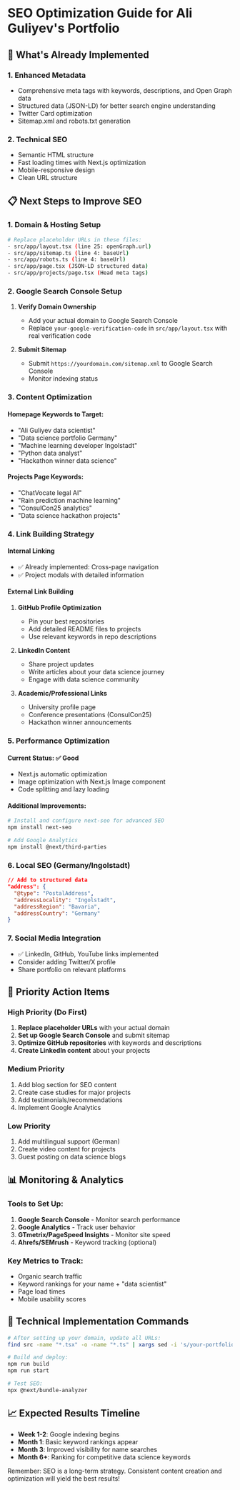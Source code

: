 # SEO Optimization Guide for Ali Guliyev's Portfolio

## 🚀 What's Already Implemented

### 1. Enhanced Metadata
- Comprehensive meta tags with keywords, descriptions, and Open Graph data
- Structured data (JSON-LD) for better search engine understanding
- Twitter Card optimization
- Sitemap.xml and robots.txt generation

### 2. Technical SEO
- Semantic HTML structure
- Fast loading times with Next.js optimization
- Mobile-responsive design
- Clean URL structure

## 📋 Next Steps to Improve SEO

### 1. Domain & Hosting Setup
```bash
# Replace placeholder URLs in these files:
- src/app/layout.tsx (line 25: openGraph.url)
- src/app/sitemap.ts (line 4: baseUrl)
- src/app/robots.ts (line 4: baseUrl)
- src/app/page.tsx (JSON-LD structured data)
- src/app/projects/page.tsx (Head meta tags)
```

### 2. Google Search Console Setup
1. **Verify Domain Ownership**
   - Add your actual domain to Google Search Console
   - Replace `your-google-verification-code` in `src/app/layout.tsx` with real verification code

2. **Submit Sitemap**
   - Submit `https://yourdomain.com/sitemap.xml` to Google Search Console
   - Monitor indexing status

### 3. Content Optimization

#### Homepage Keywords to Target:
- "Ali Guliyev data scientist"
- "Data science portfolio Germany"
- "Machine learning developer Ingolstadt"
- "Python data analyst"
- "Hackathon winner data science"

#### Projects Page Keywords:
- "ChatVocate legal AI"
- "Rain prediction machine learning"
- "ConsulCon25 analytics"
- "Data science hackathon projects"

### 4. Link Building Strategy

#### Internal Linking
- ✅ Already implemented: Cross-page navigation
- ✅ Project modals with detailed information

#### External Link Building
1. **GitHub Profile Optimization**
   - Pin your best repositories
   - Add detailed README files to projects
   - Use relevant keywords in repo descriptions

2. **LinkedIn Content**
   - Share project updates
   - Write articles about your data science journey
   - Engage with data science community

3. **Academic/Professional Links**
   - University profile page
   - Conference presentations (ConsulCon25)
   - Hackathon winner announcements

### 5. Performance Optimization

#### Current Status: ✅ Good
- Next.js automatic optimization
- Image optimization with Next.js Image component
- Code splitting and lazy loading

#### Additional Improvements:
```bash
# Install and configure next-seo for advanced SEO
npm install next-seo

# Add Google Analytics
npm install @next/third-parties
```

### 6. Local SEO (Germany/Ingolstadt)
```json
// Add to structured data
"address": {
  "@type": "PostalAddress",
  "addressLocality": "Ingolstadt",
  "addressRegion": "Bavaria",
  "addressCountry": "Germany"
}
```

### 7. Social Media Integration
- ✅ LinkedIn, GitHub, YouTube links implemented
- Consider adding Twitter/X profile
- Share portfolio on relevant platforms

## 🎯 Priority Action Items

### High Priority (Do First)
1. **Replace placeholder URLs** with your actual domain
2. **Set up Google Search Console** and submit sitemap
3. **Optimize GitHub repositories** with keywords and descriptions
4. **Create LinkedIn content** about your projects

### Medium Priority
1. Add blog section for SEO content
2. Create case studies for major projects
3. Add testimonials/recommendations
4. Implement Google Analytics

### Low Priority
1. Add multilingual support (German)
2. Create video content for projects
3. Guest posting on data science blogs

## 📊 Monitoring & Analytics

### Tools to Set Up:
1. **Google Search Console** - Monitor search performance
2. **Google Analytics** - Track user behavior
3. **GTmetrix/PageSpeed Insights** - Monitor site speed
4. **Ahrefs/SEMrush** - Keyword tracking (optional)

### Key Metrics to Track:
- Organic search traffic
- Keyword rankings for your name + "data scientist"
- Page load times
- Mobile usability scores

## 🔧 Technical Implementation Commands

```bash
# After setting up your domain, update all URLs:
find src -name "*.tsx" -o -name "*.ts" | xargs sed -i 's/your-portfolio-domain.com/youractualdomian.com/g'

# Build and deploy:
npm run build
npm run start

# Test SEO:
npx @next/bundle-analyzer
```

## 📈 Expected Results Timeline

- **Week 1-2**: Google indexing begins
- **Month 1**: Basic keyword rankings appear
- **Month 3**: Improved visibility for name searches
- **Month 6+**: Ranking for competitive data science keywords

Remember: SEO is a long-term strategy. Consistent content creation and optimization will yield the best results! 